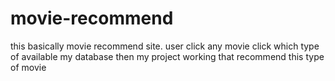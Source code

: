 # movie-recommend
this basically movie recommend site. user click any movie click which  type of available my database then my project working that recommend this type of movie  
